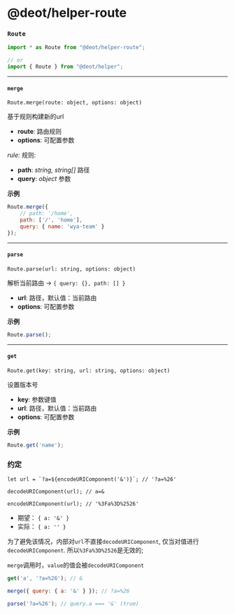 # @deot/helper-route

### `Route` 

```js
import * as Route from "@deot/helper-route";

// or
import { Route } from "@deot/helper";
```

---

#### `merge`

`Route.merge(route: object, options: object)`

基于规则构建新的url

+ **route**: 路由规则
+ **options**: 可配置参数

*rule:* 规则:
+ **path**: *string, string[]* 路径
+ **query**: *object* 参数

**示例**
```js
Route.merge({
	// path: '/home',
	path: ['/', 'home'],
	query: { name: 'wya-team' }
});
```

---

#### `parse`

`Route.parse(url: string, options: object)`

解析当前路由 -> `{ query: {}, path: [] }`

+ **url**: 路径，默认值：当前路由
+ **options**: 可配置参数

**示例**
```js
Route.parse();
```

---

#### `get`

`Route.get(key: string, url: string, options: object)`

设置版本号

+ **key**: 参数键值
+ **url**: 路径，默认值：当前路由
+ **options**: 可配置参数

**示例**
```javascript
Route.get('name');
```

### 约定

```
let url = `?a=${encodeURIComponent('&')}`; // '?a=%26'

decodeURIComponent(url); // a=&

encodeURIComponent(url); // '%3Fa%3D%2526'
```

- 期望： `{ a: '&' }`
- 实际： `{ a: '' }`

为了避免该情况，内部对`url`不直接`decodeURIComponent`, 仅当对值进行`decodeURIComponent`. 所以`%3Fa%3D%2526`是无效的; 

`merge`调用时，`value`的值会被`decodeURIComponent`

```js
get('a', '?a=%26'); // &

merge({ query: { a: '&' } }); // ?a=%26

parse('?a=%26'); // query.a === '&' (true)
```